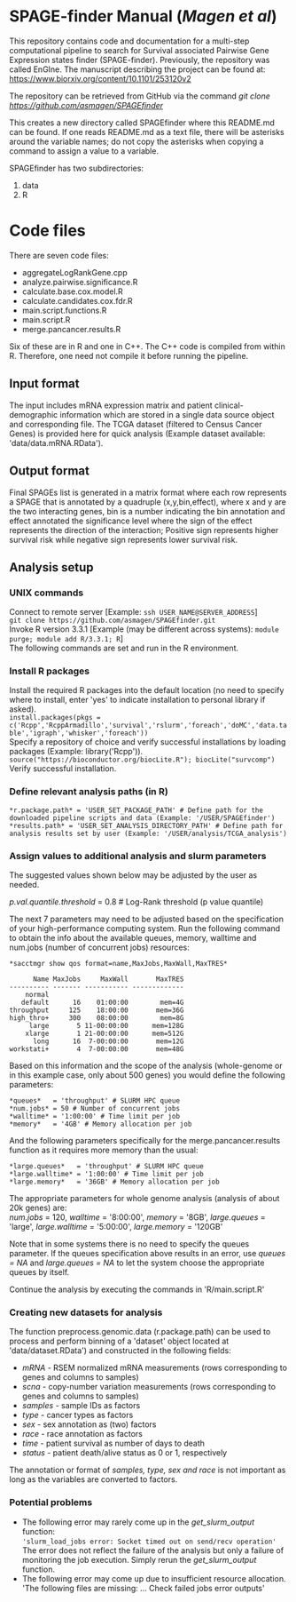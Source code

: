 # SPAGE-finder Manual (*Magen et al*)

This repository contains code and documentation for a multi-step computational pipeline to search for Survival associated Pairwise Gene Expression states finder (SPAGE-finder).
Previously, the repository was called EnGIne. The manuscript describing the project can be found at:
https://www.biorxiv.org/content/10.1101/253120v2

The repository can be retrieved from GitHub via the command
*git clone https://github.com/asmagen/SPAGEfinder*

This creates a new directory called SPAGEfinder where this README.md can be found. If one reads README.md as a text file, there will be asterisks around the variable names; do not copy the asterisks when copying a command to assign a value to a variable.

SPAGEfinder has two subdirectories: 
1. data
2. R  

# Code files
There are seven code files:
- aggregateLogRankGene.cpp
- analyze.pairwise.significance.R  
- calculate.base.cox.model.R  
- calculate.candidates.cox.fdr.R  
- main.script.functions.R  
- main.script.R 
- merge.pancancer.results.R

Six of these are in R and one in C++.
The C++ code is compiled from within R. Therefore, one need not compile it before running the pipeline.

## Input format
The input includes mRNA expression matrix and patient clinical-demographic information which are stored in a single data source object and corresponding file. The TCGA dataset (filtered to Census Cancer Genes) is provided here for quick analysis (Example dataset available: 'data/data.mRNA.RData').

## Output format
Final SPAGEs list is generated in a matrix format where each row represents a SPAGE that is annotated by a quadruple (x,y,bin,effect), where x and y are the two interacting genes, bin is a number indicating the bin annotation and effect annotated the significance level where the sign of the effect represents the direction of the interaction; Positive sign represents higher survival risk while negative sign represents lower survival risk.

## Analysis setup

### UNIX commands
Connect to remote server [Example: `ssh USER_NAME@SERVER_ADDRESS`]  
```git clone https://github.com/asmagen/SPAGEfinder.git```  
Invoke R version 3.3.1 [Example (may be different across systems): `module purge; module add R/3.3.1; R`]  
The following commands are set and run in the R environment.

### Install R packages
Install the required R packages into the default location (no need to specify where to install, enter 'yes' to indicate installation to personal library if asked).  
```install.packages(pkgs = c('Rcpp','RcppArmadillo','survival','rslurm','foreach','doMC','data.table','igraph','whisker','foreach'))```  
Specify a repository of choice and verify successful installations by loading packages (Example: library('Rcpp')).  
`source("https://bioconductor.org/biocLite.R"); biocLite("survcomp")`  
Verify successful installation.

### Define relevant analysis paths (in R)
```
*r.package.path* = 'USER_SET_PACKAGE_PATH' # Define path for the downloaded pipeline scripts and data (Example: '/USER/SPAGEfinder')  
*results.path* = 'USER_SET_ANALYSIS_DIRECTORY_PATH' # Define path for analysis results set by user (Example: '/USER/analysis/TCGA_analysis')  
```
### Assign values to additional analysis and slurm parameters

The suggested values shown below may be adjusted by the user as needed.  

*p.val.quantile.threshold* = 0.8 # Log-Rank threshold (p value quantile)  

The next 7 parameters may need to be adjusted based on the specification of your high-performance computing system. Run the following command to obtain the info about the available queues, memory, walltime and num.jobs (number of concurrent jobs) resources:  
```
*sacctmgr show qos format=name,MaxJobs,MaxWall,MaxTRES*  

      Name MaxJobs     MaxWall       MaxTRES 
---------- ------- ----------- ------------- 
    normal                                   
   default      16    01:00:00        mem=4G 
throughput     125    18:00:00       mem=36G 
high_thro+     300    08:00:00        mem=8G 
     large       5 11-00:00:00      mem=128G 
    xlarge       1 21-00:00:00      mem=512G 
      long      16  7-00:00:00       mem=12G 
workstati+       4  7-00:00:00       mem=48G 
```

Based on this information and the scope of the analysis (whole-genome or in this example case, only about 500 genes) you would define the following parameters:  
```
*queues*   = 'throughput' # SLURM HPC queue  
*num.jobs* = 50 # Number of concurrent jobs  
*walltime* = '1:00:00' # Time limit per job  
*memory*   = '4GB' # Memory allocation per job  
```
And the following parameters specifically for the merge.pancancer.results function as it requires more memory than the usual:  
```
*large.queues*   = 'throughput' # SLURM HPC queue   
*large.walltime* = '1:00:00' # Time limit per job  
*large.memory*   = '36GB' # Memory allocation per job  
```
The appropriate parameters for whole genome analysis (analysis of about 20k genes) are:  
*num.jobs* = 120, *walltime* = '8:00:00', *memory* = '8GB', *large.queues* = 'large', *large.walltime* = '5:00:00', *large.memory* = '120GB'  

Note that in some systems there is no need to specify the queues parameter. If the queues specification above results in an error, use *queues = NA* and *large.queues = NA* to let the system choose the appropriate queues by itself.

Continue the analysis by executing the commands in 'R/main.script.R'  

### Creating new datasets for analysis
The function preprocess.genomic.data (r.package.path) can be used to process and perform binning of a 'dataset' object located at 'data/dataset.RData') and constructed in the following fields:  
- *mRNA* - RSEM normalized mRNA measurements (rows corresponding to genes and columns to samples)  
- *scna* - copy-number variation measurements (rows corresponding to genes and columns to samples)  
- *samples* - sample IDs as factors
- *type* - cancer types as factors
- *sex* - sex annotation as (two) factors
- *race* - race annotation as factors
- *time* - patient survival as number of days to death  
- *status* - patient death/alive status as 0 or 1, respectively  

The annotation or format of *samples, type, sex and race* is not important as long as the variables are converted to factors.

### Potential problems

- The following error may rarely come up in the *get_slurm_output* function:  
	```'slurm_load_jobs error: Socket timed out on send/recv operation'```  
	The error does not reflect the failure of the analysis but only a failure of monitoring the job execution. Simply rerun the *get_slurm_output* function.  
- The following error may come up due to insufficient resource allocation.  
	'The following files are missing: ... Check failed jobs error outputs'  

